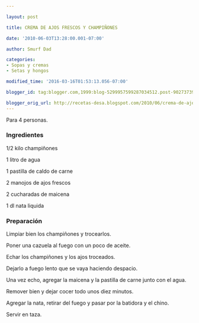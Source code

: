 ```yaml
---

layout: post

title: CREMA DE AJOS FRESCOS Y CHAMPIÑONES

date: '2010-06-03T13:28:00.001-07:00'

author: Smurf Dad

categories:
- Sopas y cremas
- Setas y hongos

modified_time: '2016-03-16T01:53:13.056-07:00'

blogger_id: tag:blogger.com,1999:blog-5299957599287034512.post-9027373976665299145

blogger_orig_url: http://recetas-desa.blogspot.com/2010/06/crema-de-ajos-frescos-y-champinones.html
---
```


Para 4 personas.

<h3>Ingredientes</h3>

1/2 kilo champiñones

1 litro de agua

1 pastilla de caldo de carne

2 manojos de ajos frescos

2 cucharadas de maicena

1 dl nata liquida

<h3>Preparación</h3>

Limpiar bien los champiñones y trocearlos.

Poner una cazuela al fuego con un poco de aceite.

Echar los champiñones y los ajos troceados.

Dejarlo a fuego lento que se vaya haciendo despacio.

Una vez echo, agregar la maicena y la pastilla de carne junto con el agua.

Remover bien y dejar cocer todo unos diez minutos.

Agregar la nata, retirar del fuego y pasar por la batidora y el chino.

Servir en taza.